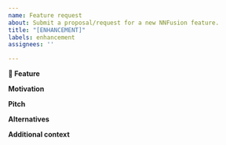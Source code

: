 ```yaml
---
name: Feature request
about: Submit a proposal/request for a new NNFusion feature.
title: "[ENHANCEMENT]"
labels: enhancement
assignees: ''

---
```


**🚀 Feature**
<!-- A clear and concise description of the feature proposal -->

**Motivation**
<!-- Please outline the motivation for the proposal. Is your feature request related to a problem? e.g., I'm always frustrated when [...]. If this is related to another GitHub issue, please link here too -->

**Pitch**
<!-- A clear and concise description of what you want to happen. -->

**Alternatives**
<!-- A clear and concise description of any alternative solutions or features you've considered, if any. -->

**Additional context**
<!-- Add any other context or screenshots about the feature request here. -->
